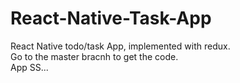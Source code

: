 # React-Native-Task-App
React Native todo/task App, implemented with redux. <br/>
Go to the master bracnh to get the code.<br/>
App SS...<br/>
